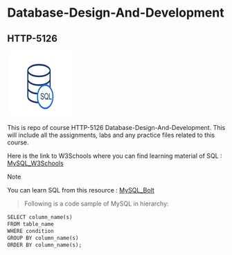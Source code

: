 # Database-Design-And-Development
## HTTP-5126

<img src=./sql.png alt="CSHARP" width="150" height="150">

This is repo of course HTTP-5126 Database-Design-And-Development. 
This will include all the assignments, labs and any practice files related to this course.

Here is the link to W3Schools where you can find learning material of SQL :
[MySQL_W3Schools](https://www.w3schools.com/mysql/mysql_select.asp)

>[!Note]  
You can learn SQL from this resource : [MySQL_Bolt](https://sqlbolt.com/lesson/introduction)


>Following is a code sample of MySQL in hierarchy:
```MySQL
SELECT column_name(s)
FROM table_name
WHERE condition
GROUP BY column_name(s)
ORDER BY column_name(s);
```